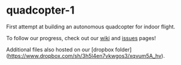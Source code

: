 quadcopter-1
============

First attempt at building an autonomous quadcopter for indoor flight.

To follow our progress, check out our [wiki](https://github.com/skalpt/quadcopter-1/wiki) and [issues](https://github.com/skalpt/quadcopter-1/issues) pages!

Additional files also hosted on our [dropbox folder] (https://www.dropbox.com/sh/3h5l4en7vkwgos3/xqvum5A_hv).
